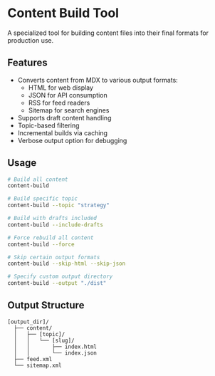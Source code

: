 # Content Build Tool

A specialized tool for building content files into their final formats for production use.

## Features

- Converts content from MDX to various output formats:
  - HTML for web display
  - JSON for API consumption
  - RSS for feed readers
  - Sitemap for search engines
- Supports draft content handling
- Topic-based filtering
- Incremental builds via caching
- Verbose output option for debugging

## Usage

```bash
# Build all content
content-build

# Build specific topic
content-build --topic "strategy"

# Build with drafts included
content-build --include-drafts

# Force rebuild all content
content-build --force

# Skip certain output formats
content-build --skip-html --skip-json

# Specify custom output directory
content-build --output "./dist"
```

## Output Structure

```
[output_dir]/
  ├── content/
  │   ├── [topic]/
  │   │   └── [slug]/
  │   │       ├── index.html
  │   │       └── index.json
  ├── feed.xml
  └── sitemap.xml
```
